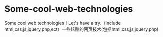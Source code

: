 # Some-cool-web-technologies
Some cool web technologies！Let's have a try.（include html,css,js,jquery,php,ect）一些炫酷的网页技术(包括html,css,js,jquery,php)
